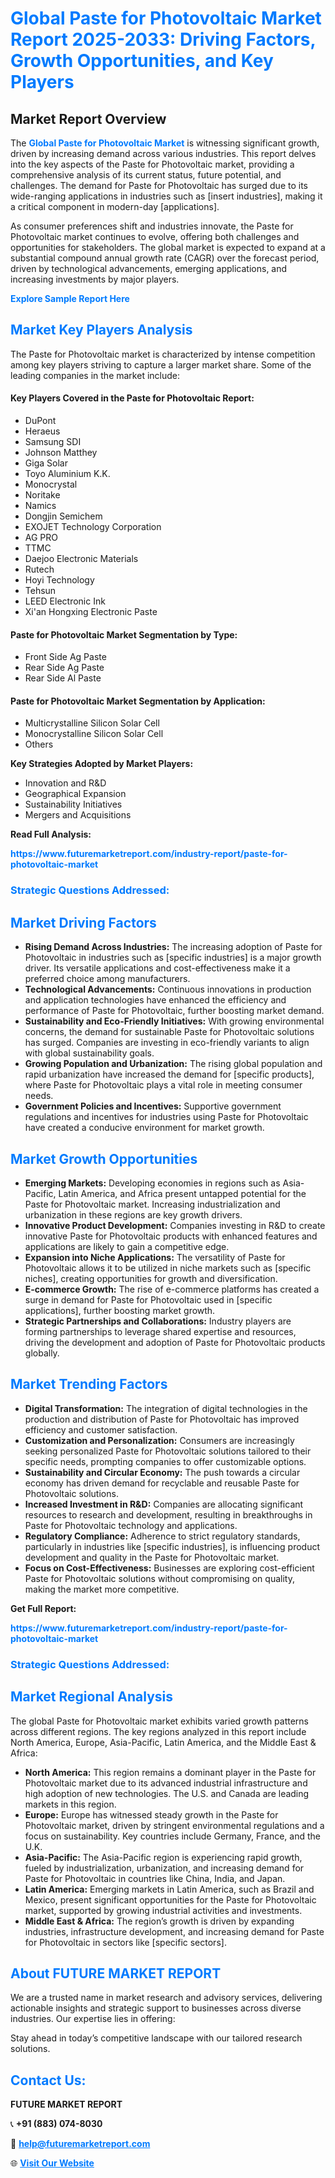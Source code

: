 <h1 style="color: #007BFF;">Global Paste for Photovoltaic Market Report 2025-2033: Driving Factors, Growth Opportunities, and Key Players</h1>

<section id="overview">
<h2>Market Report Overview</h2>
<p>The <a href="https://www.futuremarketreport.com/industry-report/paste-for-photovoltaic-market" style="color: #007BFF; text-decoration: none;"><strong>Global Paste for Photovoltaic Market</strong></a> is witnessing significant growth, driven by increasing demand across various industries. This report delves into the key aspects of the Paste for Photovoltaic market, providing a comprehensive analysis of its current status, future potential, and challenges. The demand for Paste for Photovoltaic has surged due to its wide-ranging applications in industries such as [insert industries], making it a critical component in modern-day [applications].</p>
<p>As consumer preferences shift and industries innovate, the Paste for Photovoltaic market continues to evolve, offering both challenges and opportunities for stakeholders. The global market is expected to expand at a substantial compound annual growth rate (CAGR) over the forecast period, driven by technological advancements, emerging applications, and increasing investments by major players.</p>
</section>

<section id="overview">
<p><a href="https://www.futuremarketreport.com/request-sample/reportId=26003" style="color: #007BFF; text-decoration: none;"><strong>Explore Sample Report Here</strong></a></p>
</section>

<section id="key-players">
<h2 style="color: #007BFF;">Market Key Players Analysis</h2>
<p>The Paste for Photovoltaic market is characterized by intense competition among key players striving to capture a larger market share. Some of the leading companies in the market include:</p>
<h4>Key Players Covered in the Paste for Photovoltaic Report:</h4>
<ul><li>DuPont</li><li>Heraeus</li><li>Samsung SDI</li><li>Johnson Matthey</li><li>Giga Solar</li><li>Toyo Aluminium K.K.</li><li>Monocrystal</li><li>Noritake</li><li>Namics</li><li>Dongjin Semichem</li><li>EXOJET Technology Corporation</li><li>AG PRO</li><li>TTMC</li><li>Daejoo Electronic Materials</li><li>Rutech</li><li>Hoyi Technology</li><li>Tehsun</li><li>LEED Electronic Ink</li><li>Xi&#039;an Hongxing Electronic Paste</li></ul>
<h4>Paste for Photovoltaic Market Segmentation by Type:</h4>
<ul><li>Front Side Ag Paste</li><li>Rear Side Ag Paste</li><li>Rear Side Al Paste</li></ul>

<h4>Paste for Photovoltaic Market Segmentation by Application:</h4>
<ul><li>Multicrystalline Silicon Solar Cell</li><li>Monocrystalline Silicon Solar Cell</li><li>Others</li></ul>
<p><strong>Key Strategies Adopted by Market Players:</strong></p>
<ul>
<li>Innovation and R&D</li>
<li>Geographical Expansion</li>
<li>Sustainability Initiatives</li>
<li>Mergers and Acquisitions</li>
</ul>
</section>

<section>
<p><strong>Read Full Analysis: </strong></p><a href="https://www.futuremarketreport.com/industry-report/paste-for-photovoltaic-market" style="color: #007BFF; text-decoration: none;"><strong>https://www.futuremarketreport.com/industry-report/paste-for-photovoltaic-market</strong></a>
<h3 style="color: #007BFF;">Strategic Questions Addressed:</h3>
</section>

<section id="driving-factors">
<h2 style="color: #007BFF;">Market Driving Factors</h2>
<ul>
<li><strong>Rising Demand Across Industries:</strong> The increasing adoption of Paste for Photovoltaic in industries such as [specific industries] is a major growth driver. Its versatile applications and cost-effectiveness make it a preferred choice among manufacturers.</li>
<li><strong>Technological Advancements:</strong> Continuous innovations in production and application technologies have enhanced the efficiency and performance of Paste for Photovoltaic, further boosting market demand.</li>
<li><strong>Sustainability and Eco-Friendly Initiatives:</strong> With growing environmental concerns, the demand for sustainable Paste for Photovoltaic solutions has surged. Companies are investing in eco-friendly variants to align with global sustainability goals.</li>
<li><strong>Growing Population and Urbanization:</strong> The rising global population and rapid urbanization have increased the demand for [specific products], where Paste for Photovoltaic plays a vital role in meeting consumer needs.</li>
<li><strong>Government Policies and Incentives:</strong> Supportive government regulations and incentives for industries using Paste for Photovoltaic have created a conducive environment for market growth.</li>
</ul>
</section>

<section id="growth-opportunities">
<h2 style="color: #007BFF;">Market Growth Opportunities</h2>
<ul>
<li><strong>Emerging Markets:</strong> Developing economies in regions such as Asia-Pacific, Latin America, and Africa present untapped potential for the Paste for Photovoltaic market. Increasing industrialization and urbanization in these regions are key growth drivers.</li>
<li><strong>Innovative Product Development:</strong> Companies investing in R&D to create innovative Paste for Photovoltaic products with enhanced features and applications are likely to gain a competitive edge.</li>
<li><strong>Expansion into Niche Applications:</strong> The versatility of Paste for Photovoltaic allows it to be utilized in niche markets such as [specific niches], creating opportunities for growth and diversification.</li>
<li><strong>E-commerce Growth:</strong> The rise of e-commerce platforms has created a surge in demand for Paste for Photovoltaic used in [specific applications], further boosting market growth.</li>
<li><strong>Strategic Partnerships and Collaborations:</strong> Industry players are forming partnerships to leverage shared expertise and resources, driving the development and adoption of Paste for Photovoltaic products globally.</li>
</ul>
</section>

<section id="trending-factors">
<h2 style="color: #007BFF;">Market Trending Factors</h2>
<ul>
<li><strong>Digital Transformation:</strong> The integration of digital technologies in the production and distribution of Paste for Photovoltaic has improved efficiency and customer satisfaction.</li>
<li><strong>Customization and Personalization:</strong> Consumers are increasingly seeking personalized Paste for Photovoltaic solutions tailored to their specific needs, prompting companies to offer customizable options.</li>
<li><strong>Sustainability and Circular Economy:</strong> The push towards a circular economy has driven demand for recyclable and reusable Paste for Photovoltaic solutions.</li>
<li><strong>Increased Investment in R&D:</strong> Companies are allocating significant resources to research and development, resulting in breakthroughs in Paste for Photovoltaic technology and applications.</li>
<li><strong>Regulatory Compliance:</strong> Adherence to strict regulatory standards, particularly in industries like [specific industries], is influencing product development and quality in the Paste for Photovoltaic market.</li>
<li><strong>Focus on Cost-Effectiveness:</strong> Businesses are exploring cost-efficient Paste for Photovoltaic solutions without compromising on quality, making the market more competitive.</li>
</ul>
</section>

<section>
<p><strong>Get Full Report: </strong></p><a href="https://www.futuremarketreport.com/industry-report/paste-for-photovoltaic-market" style="color: #007BFF; text-decoration: none;"><strong>https://www.futuremarketreport.com/industry-report/paste-for-photovoltaic-market</strong></a>
<h3 style="color: #007BFF;">Strategic Questions Addressed:</h3>
</section>


<section id="regional-analysis">
<h2 style="color: #007BFF;">Market Regional Analysis</h2>
<p>The global Paste for Photovoltaic market exhibits varied growth patterns across different regions. The key regions analyzed in this report include North America, Europe, Asia-Pacific, Latin America, and the Middle East & Africa:</p>
<ul>
<li><strong>North America:</strong> This region remains a dominant player in the Paste for Photovoltaic market due to its advanced industrial infrastructure and high adoption of new technologies. The U.S. and Canada are leading markets in this region.</li>
<li><strong>Europe:</strong> Europe has witnessed steady growth in the Paste for Photovoltaic market, driven by stringent environmental regulations and a focus on sustainability. Key countries include Germany, France, and the U.K.</li>
<li><strong>Asia-Pacific:</strong> The Asia-Pacific region is experiencing rapid growth, fueled by industrialization, urbanization, and increasing demand for Paste for Photovoltaic in countries like China, India, and Japan.</li>
<li><strong>Latin America:</strong> Emerging markets in Latin America, such as Brazil and Mexico, present significant opportunities for the Paste for Photovoltaic market, supported by growing industrial activities and investments.</li>
<li><strong>Middle East & Africa:</strong> The region’s growth is driven by expanding industries, infrastructure development, and increasing demand for Paste for Photovoltaic in sectors like [specific sectors].</li>
</ul>
</section>

<footer>
<h2 style="color: #007BFF;">About FUTURE MARKET REPORT</h2>
<p>We are a trusted name in market research and advisory services, delivering actionable insights and strategic support to businesses across diverse industries. Our expertise lies in offering:</p>

<p>Stay ahead in today’s competitive landscape with our tailored research solutions.</p>

<h2 style="color: #007BFF;">Contact Us:</h2>
<p><strong>FUTURE MARKET REPORT</strong></p>
<p>📞 <strong>+91 (883) 074-8030</strong></p>
<p>📧 <strong><a href="mailto:help@futuremarketreport.com" style="color: #007BFF;">help@futuremarketreport.com</a></strong></p>
<p>🌐 <strong><a href="https://www.futuremarketreport.com/" style="color: #007BFF;">Visit Our Website</a></strong></p>
</footer>